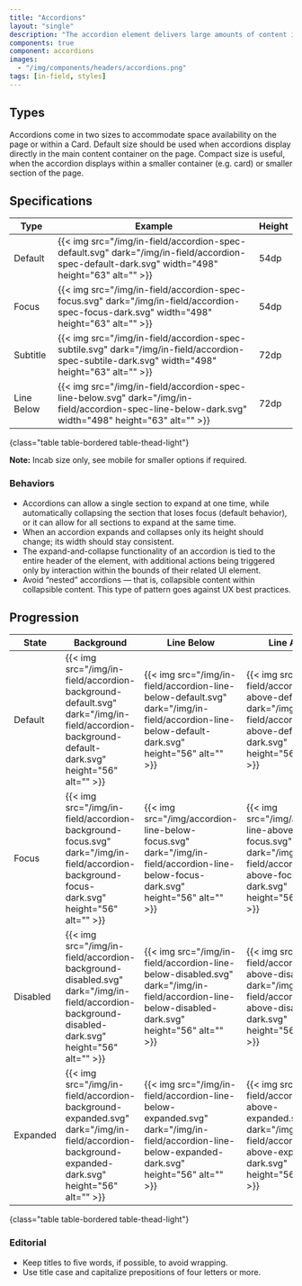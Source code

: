 ```yaml
---
title: "Accordions"
layout: "single"
description: "The accordion element delivers large amounts of content in a small space through progressive disclosure."
components: true
component: accordions
images:
  - "/img/components/headers/accordions.png"
tags: [in-field, styles]
---
```


## Types

Accordions come in two sizes to accommodate space availability on the page or within a Card. Default size should be used when accordions display directly in the main content container on the page. Compact size is useful, when the accordion displays within a smaller container (e.g. card) or smaller section of the page.

## Specifications

<!-- prettier-ignore-start -->
| Type       | Example                                                                                                                                              | Height |
|------------| ---------------------------------------------------------------------------------------------------------------------------------------------------- | ------ |
| Default    | {{< img src="/img/in-field/accordion-spec-default.svg" dark="/img/in-field/accordion-spec-default-dark.svg" width="498" height="63" alt="" >}}       | 54dp   |
| Focus      | {{< img src="/img/in-field/accordion-spec-focus.svg" dark="/img/in-field/accordion-spec-focus-dark.svg" width="498" height="63" alt="" >}}           | 54dp   |
| Subtitle   | {{< img src="/img/in-field/accordion-spec-subtile.svg" dark="/img/in-field/accordion-spec-subtile-dark.svg" width="498" height="63" alt="" >}}       | 72dp   |
| Line Below | {{< img src="/img/in-field/accordion-spec-line-below.svg" dark="/img/in-field/accordion-spec-line-below-dark.svg" width="498" height="63" alt="" >}} | 72dp   |
{class="table table-bordered table-thead-light"}
<!-- prettier-ignore-end -->

**Note:** Incab size only, see mobile for smaller options if required.

### Behaviors

- Accordions can allow a single section to expand at one time, while automatically collapsing the section that loses focus (default behavior), or it can allow for all sections to expand at the same time.
- When an accordion expands and collapses only its height should change; its width should stay consistent.
- The expand-and-collapse functionality of an accordion is tied to the entire header of the element, with additional actions being triggered only by interaction within the bounds of their related UI element.
- Avoid “nested” accordions — that is, collapsible content within collapsible content. This type of pattern goes against UX best practices.

## Progression

<!-- prettier-ignore-start -->
| State    | Background                                                                   | Line Below                                                                         | Line Above |
| -------- | ---------------------------------------------------------------------------------- | ---------------------------------------------------------------------------------- | ---------- |
| Default  | {{< img src="/img/in-field/accordion-background-default.svg" dark="/img/in-field/accordion-background-default-dark.svg" height="56" alt="" >}} | {{< img src="/img/in-field/accordion-line-below-default.svg" dark="/img/in-field/accordion-line-below-default-dark.svg" height="56" alt="" >}} | {{< img src="/img/in-field/accordion-line-above-default.svg" dark="/img/in-field/accordion-line-above-default-dark.svg" height="56" alt="" >}} |
| Focus    | {{< img src="/img/in-field/accordion-background-focus.svg" dark="/img/in-field/accordion-background-focus-dark.svg" height="56" alt="" >}} | {{< img src="/img/accordion-line-below-focus.svg" dark="/img/in-field/accordion-line-below-focus-dark.svg" height="56" alt="" >}} | {{< img src="/img/accordion-line-above-focus.svg" dark="/img/in-field/accordion-line-above-focus-dark.svg" height="56" alt="" >}} |
| Disabled | {{< img src="/img/in-field/accordion-background-disabled.svg" dark="/img/in-field/accordion-background-disabled-dark.svg" height="56" alt="" >}} | {{< img src="/img/in-field/accordion-line-below-disabled.svg" dark="/img/in-field/accordion-line-below-disabled-dark.svg" height="56" alt="" >}} | {{< img src="/img/in-field/accordion-line-above-disabled.svg" dark="/img/in-field/accordion-line-above-disabled-dark.svg" height="56" alt="" >}} |
| Expanded | {{< img src="/img/in-field/accordion-background-expanded.svg" dark="/img/in-field/accordion-background-expanded-dark.svg" height="56" alt="" >}} | {{< img src="/img/in-field/accordion-line-below-expanded.svg" dark="/img/in-field/accordion-line-below-expanded-dark.svg" height="56" alt="" >}} | {{< img src="/img/in-field/accordion-line-above-expanded.svg" dark="/img/in-field/accordion-line-above-expanded-dark.svg" height="56" alt="" >}} |
{class="table table-bordered table-thead-light"}
<!-- prettier-ignore-end -->

### Editorial

- Keep titles to five words, if possible, to avoid wrapping.
- Use title case and capitalize prepositions of four letters or more.
